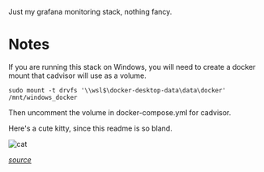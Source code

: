 Just my grafana monitoring stack, nothing fancy. 


# Notes
If you are running this stack on Windows, you will need to create a docker mount that cadvisor will use as a volume.
```
sudo mount -t drvfs '\\wsl$\docker-desktop-data\data\docker' /mnt/windows_docker
```
Then uncomment the volume in docker-compose.yml for cadvisor.

Here's a cute kitty, since this readme is so bland.

![cat](https://cataas.com/cat)

_[source](https://cataas.com/cat)_
